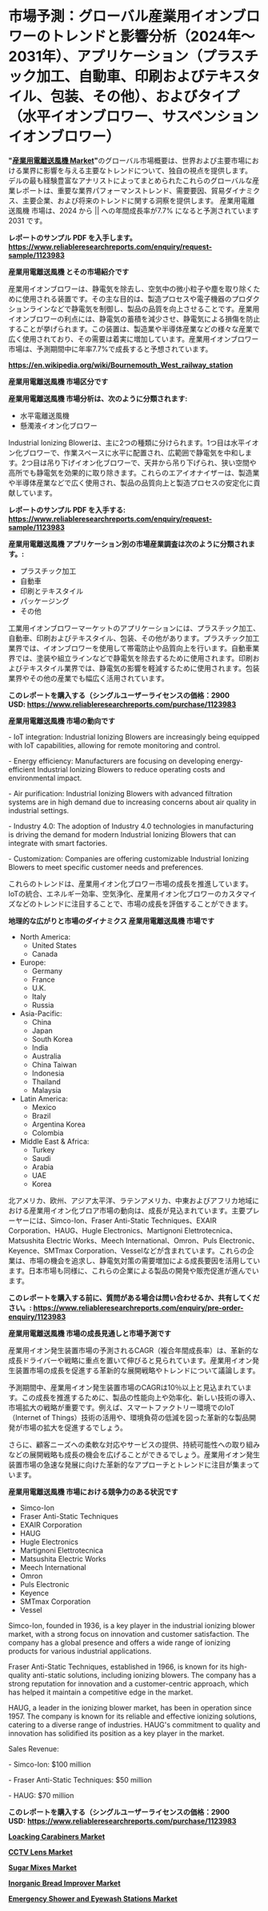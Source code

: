 <p><h1>市場予測：グローバル産業用イオンブロワーのトレンドと影響分析（2024年〜2031年）、アプリケーション（プラスチック加工、自動車、印刷およびテキスタイル、包装、その他）、およびタイプ（水平イオンブロワー、サスペンションイオンブロワー）</h1></p><p><strong>"<a href="https://www.reliableresearchreports.com/industrial-ionizing-blower-r1123983">産業用電離送風機 Market</a>"</strong>のグローバル市場概要は、世界および主要市場における業界に影響を与える主要なトレンドについて、独自の視点を提供します。 デルの最も経験豊富なアナリストによってまとめられたこれらのグローバルな産業レポートは、重要な業界パフォーマンストレンド、需要要因、貿易ダイナミクス、主要企業、および将来のトレンドに関する洞察を提供します。 産業用電離送風機 市場は、2024 から || への年間成長率が7.7% になると予測されています2031 です。</p>
<p><strong>レポートのサンプル PDF を入手します。</strong><strong><a href="https://www.reliableresearchreports.com/enquiry/request-sample/1123983">https://www.reliableresearchreports.com/enquiry/request-sample/1123983</a></strong></p>
<p><strong>産業用電離送風機 とその市場紹介です</strong></p>
<p><p>産業用イオンブロワーは、静電気を除去し、空気中の微小粒子や塵を取り除くために使用される装置です。その主な目的は、製造プロセスや電子機器のプロダクションラインなどで静電気を制御し、製品の品質を向上させることです。産業用イオンブロワーの利点には、静電気の蓄積を減少させ、静電気による損傷を防止することが挙げられます。この装置は、製造業や半導体産業などの様々な産業で広く使用されており、その需要は着実に増加しています。産業用イオンブロワー市場は、予測期間中に年率7.7%で成長すると予想されています。</p><a href="https://en.wikipedia.org/wiki/Bournemouth_West_railway_station"></a></p>
<p><strong><a href="https://en.wikipedia.org/wiki/Bournemouth_West_railway_station">https://en.wikipedia.org/wiki/Bournemouth_West_railway_station</a></strong></p>
<p><strong>産業用電離送風機&nbsp;市場区分です</strong><strong></strong></p>
<p><strong>産業用電離送風機 市場分析は、次のように分類されます:</strong>&nbsp;</p>
<p><ul><li>水平電離送風機</li><li>懸濁液イオン化ブロワー</li></ul></p>
<p><p>Industrial Ionizing Blowerは、主に2つの種類に分けられます。1つ目は水平イオン化ブロワーで、作業スペースに水平に配置され、広範囲で静電気を中和します。2つ目は吊り下げイオン化ブロワーで、天井から吊り下げられ、狭い空間や高所でも静電気を効果的に取り除きます。これらのエアイオナイザーは、製造業や半導体産業などで広く使用され、製品の品質向上と製造プロセスの安定化に貢献しています。</p></p>
<p><strong>レポートのサンプル PDF を入手する: <a href="https://www.reliableresearchreports.com/enquiry/request-sample/1123983">https://www.reliableresearchreports.com/enquiry/request-sample/1123983</a></strong></p>
<p><strong> 産業用電離送風機 アプリケーション別の市場産業調査は次のように分類されます。:</strong></p>
<p><ul><li>プラスチック加工</li><li>自動車</li><li>印刷とテキスタイル</li><li>パッケージング</li><li>その他</li></ul></p>
<p><p>工業用イオンブロワーマーケットのアプリケーションには、プラスチック加工、自動車、印刷およびテキスタイル、包装、その他があります。プラスチック加工業界では、イオンブロワーを使用して帯電防止や品質向上を行います。自動車業界では、塗装や組立ラインなどで静電気を除去するために使用されます。印刷およびテキスタイル業界では、静電気の影響を軽減するために使用されます。包装業界やその他の産業でも幅広く活用されています。</p></p>
<p><strong>このレポートを購入する（シングルユーザーライセンスの価格：2900 USD:</strong><strong>&nbsp;<a href="https://www.reliableresearchreports.com/purchase/1123983">https://www.reliableresearchreports.com/purchase/1123983</a></strong></p>
<p><strong>産業用電離送風機 市場の動向です</strong></p>
<p><p>- IoT integration: Industrial Ionizing Blowers are increasingly being equipped with IoT capabilities, allowing for remote monitoring and control.</p><p>- Energy efficiency: Manufacturers are focusing on developing energy-efficient Industrial Ionizing Blowers to reduce operating costs and environmental impact.</p><p>- Air purification: Industrial Ionizing Blowers with advanced filtration systems are in high demand due to increasing concerns about air quality in industrial settings.</p><p>- Industry 4.0: The adoption of Industry 4.0 technologies in manufacturing is driving the demand for modern Industrial Ionizing Blowers that can integrate with smart factories.</p><p>- Customization: Companies are offering customizable Industrial Ionizing Blowers to meet specific customer needs and preferences. </p><p>これらのトレンドは、産業用イオン化ブロワー市場の成長を推進しています。IoTの統合、エネルギー効率、空気浄化、産業用イオン化ブロワーのカスタマイズなどのトレンドに注目することで、市場の成長を評価することができます。</p></p>
<p><strong>地理的な広がりと市場のダイナミクス 産業用電離送風機 市場です</strong></p>
<p><ul>
    <li>
        North America:
        <ul>
            <li>United States</li>
            <li>Canada</li>
        </ul>
    </li>
    <li>
        Europe:
        <ul>
            <li>Germany</li>
            <li>France</li>
            <li>U.K.</li>
            <li>Italy</li>
            <li>Russia</li>
        </ul>
    </li>
    <li>
        Asia-Pacific:
        <ul>
            <li>China</li>
            <li>Japan</li>
            <li>South Korea</li>
            <li>India</li>
            <li>Australia</li>
            <li>China Taiwan</li>
            <li>Indonesia</li>
            <li>Thailand</li>
            <li>Malaysia</li>
        </ul>
    </li>
    <li>
        Latin America:
        <ul>
            <li>Mexico</li>
            <li>Brazil</li>
            <li>Argentina Korea</li>
            <li>Colombia</li>
        </ul>
    </li>
    <li>
        Middle East & Africa:
        <ul>
            <li>Turkey</li>
            <li>Saudi</li>
            <li>Arabia</li>
            <li>UAE</li>
            <li>Korea</li>
        </ul>
    </li>
    </ul></p>
<p><p>北アメリカ、欧州、アジア太平洋、ラテンアメリカ、中東およびアフリカ地域における産業用イオン化ブロア市場の動向は、成長が見込まれています。主要プレーヤーには、Simco-Ion、Fraser Anti-Static Techniques、EXAIR Corporation、HAUG、Hugle Electronics、Martignoni Elettrotecnica、Matsushita Electric Works、Meech International、Omron、Puls Electronic、Keyence、SMTmax Corporation、Vesselなどが含まれています。これらの企業は、市場の機会を追求し、静電気対策の需要増加による成長要因を活用しています。日本市場も同様に、これらの企業による製品の開発や販売促進が進んでいます。</p></p>
<p><strong>このレポートを購入する前に、質問がある場合は問い合わせるか、共有してください。:&nbsp;<a href="https://www.reliableresearchreports.com/enquiry/pre-order-enquiry/1123983">https://www.reliableresearchreports.com/enquiry/pre-order-enquiry/1123983</a></strong></p>
<p><strong>産業用電離送風機 市場の成長見通しと市場予測です</strong></p>
<p><p>産業用イオン発生装置市場の予測されるCAGR（複合年間成長率）は、革新的な成長ドライバーや戦略に重点を置いて伸びると見られています。産業用イオン発生装置市場の成長を促進する革新的な展開戦略やトレンドについて議論します。</p><p>予測期間中、産業用イオン発生装置市場のCAGRは10％以上と見込まれています。この成長を推進するために、製品の性能向上や効率化、新しい技術の導入、市場拡大の戦略が重要です。例えば、スマートファクトリー環境でのIoT（Internet of Things）技術の活用や、環境負荷の低減を図った革新的な製品開発が市場の拡大を促進するでしょう。</p><p>さらに、顧客ニーズへの柔軟な対応やサービスの提供、持続可能性への取り組みなどの展開戦略も成長の機会を広げることができるでしょう。産業用イオン発生装置市場の急速な発展に向けた革新的なアプローチとトレンドに注目が集まっています。</p></p>
<p><strong>産業用電離送風機 市場における競争力のある状況です</strong></p>
<p><ul><li>Simco-Ion</li><li>Fraser Anti-Static Techniques</li><li>EXAIR Corporation</li><li>HAUG</li><li>Hugle Electronics</li><li>Martignoni Elettrotecnica</li><li>Matsushita Electric Works</li><li>Meech International</li><li>Omron</li><li>Puls Electronic</li><li>Keyence</li><li>SMTmax Corporation</li><li>Vessel</li></ul></p>
<p><p>Simco-Ion, founded in 1936, is a key player in the industrial ionizing blower market, with a strong focus on innovation and customer satisfaction. The company has a global presence and offers a wide range of ionizing products for various industrial applications.</p><p>Fraser Anti-Static Techniques, established in 1966, is known for its high-quality anti-static solutions, including ionizing blowers. The company has a strong reputation for innovation and a customer-centric approach, which has helped it maintain a competitive edge in the market.</p><p>HAUG, a leader in the ionizing blower market, has been in operation since 1957. The company is known for its reliable and effective ionizing solutions, catering to a diverse range of industries. HAUG's commitment to quality and innovation has solidified its position as a key player in the market.</p><p>Sales Revenue:</p><p>- Simco-Ion: $100 million</p><p>- Fraser Anti-Static Techniques: $50 million</p><p>- HAUG: $70 million</p></p>
<p><strong>このレポートを購入する（シングルユーザーライセンスの価格：2900 USD:</strong>&nbsp;<strong><a href="https://www.reliableresearchreports.com/purchase/1123983">https://www.reliableresearchreports.com/purchase/1123983</a></strong></p>
<p><strong><p><a href="https://github.com/RoccoManning/Market-Research-Report-List-6/blob/main/loacking-carabiners-market.md">Loacking Carabiners Market</a></p><p><a href="https://www.linkedin.com/pulse/cctv-lens-market-outlook-forecast-from-2024-2031-approacht-cjbbf?trackingId=aRVaLHTTQH%2BDAll492tMJw%3D%3D">CCTV Lens Market</a></p><p><a href="https://github.com/gulaimolin/Market-Research-Report-List-6/blob/main/sugar-mixes-market.md">Sugar Mixes Market</a></p><p><a href="https://github.com/mauripalmi/Market-Research-Report-List-5/blob/main/inorganic-bread-improver-market.md">Inorganic Bread Improver Market</a></p><p><a href="https://issuu.com/reportprime-2/docs/emergency-shower-and-eyewash-statio_d2ca83b24ca114">Emergency Shower and Eyewash Stations Market</a></p></strong></p>
